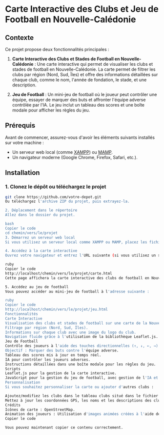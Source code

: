 # Carte Interactive des Clubs et Jeu de Football en Nouvelle-Calédonie

## Contexte

Ce projet propose deux fonctionnalités principales :

1. **Carte Interactive des Clubs et Stades de Football en Nouvelle-Calédonie** : Une carte interactive qui permet de visualiser les clubs et stades de football en Nouvelle-Calédonie. La carte permet de filtrer les clubs par région (Nord, Sud, Îles) et offre des informations détaillées sur chaque club, comme le nom, l'année de fondation, le stade, et une description.

2. **Jeu de Football** : Un mini-jeu de football où le joueur peut contrôler une équipe, essayer de marquer des buts et affronter l'équipe adverse contrôlée par l'IA. Le jeu inclut un tableau des scores et une boîte modale pour afficher les règles du jeu.

## Prérequis

Avant de commencer, assurez-vous d'avoir les éléments suivants installés sur votre machine :

- Un serveur web local (comme [XAMPP](https://www.apachefriends.org/index.html)) ou [MAMP](https://www.mamp.info/en/).
- Un navigateur moderne (Google Chrome, Firefox, Safari, etc.).

## Installation

### 1. Clonez le dépôt ou téléchargez le projet

```bash
git clone https://github.com/votre-depot.git
Ou téléchargez l'archive ZIP du projet, puis extrayez-la.

2. Déplacement dans le répertoire
Allez dans le dossier du projet.

bash
Copier le code
cd chemin/vers/le/projet
3. Démarrez un serveur web local
Si vous utilisez un serveur local comme XAMPP ou MAMP, placez les fichiers du projet dans le répertoire racine de votre serveur web (par exemple htdocs pour XAMPP).

4. Accédez à la carte interactive
Ouvrez votre navigateur et entrez l'URL suivante (si vous utilisez un serveur local comme XAMPP ou MAMP) :

ruby
Copier le code
http://localhost/chemin/vers/le/projet/carte.html
Cette page affichera la carte interactive des clubs de football en Nouvelle-Calédonie. Vous pouvez utiliser les boutons de filtre pour afficher les clubs selon leur région (Nord, Sud, Îles) ou tous les clubs.

5. Accédez au jeu de football
Vous pouvez accéder au mini-jeu de football à l'adresse suivante :

ruby
Copier le code
http://localhost/chemin/vers/le/projet/jeu.html
Fonctionnalités
Carte Interactive
Visualisation des clubs et stades de football sur une carte de la Nouvelle-Calédonie.
Filtrage par région (Nord, Sud, Îles).
Informations sur chaque club avec une image du logo du club.
Navigation fluide grâce à l'utilisation de la bibliothèque Leaflet.js.
Jeu de Football
Contrôle des joueurs à l'aide des touches directionnelles (↑, ↓, ←, →) ou Z, Q, S, D.
Objectif : Marquer des buts contre l'équipe adverse.
Tableau des scores mis à jour en temps réel.
IA pour contrôler les joueurs adverses.
Instructions détaillées dans une boîte modale pour les règles du jeu.
Scripts
Leaflet.js pour la gestion de la carte interactive.
JavaScript pour la gestion du jeu de football, avec gestion de l'IA et des événements de clic et de clavier.
Personnalisation
Si vous souhaitez personnaliser la carte ou ajouter d'autres clubs :

Ajoutez/modifiez les clubs dans le tableau clubs situé dans le fichier carte.html.
Mettez à jour les coordonnées GPS, les noms et les descriptions des clubs selon vos besoins.
Crédits
Icônes de carte : OpenStreetMap.
Animation des joueurs : Utilisation d'images animées créées à l'aide de Piskel.
Copier le code

Vous pouvez maintenant copier ce contenu correctement.
